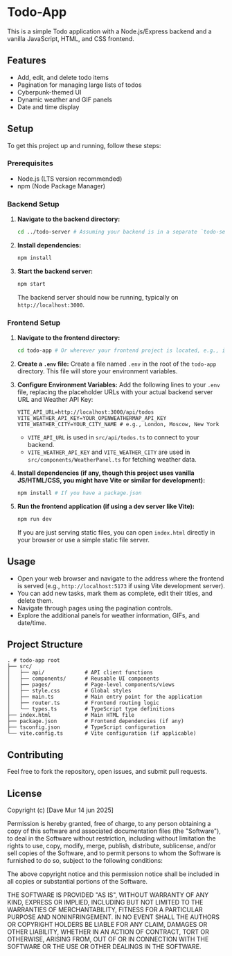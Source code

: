 # Todo-App

This is a simple Todo application with a Node.js/Express backend and a vanilla JavaScript, HTML, and CSS frontend.

## Features

- Add, edit, and delete todo items
- Pagination for managing large lists of todos
- Cyberpunk-themed UI
- Dynamic weather and GIF panels
- Date and time display

## Setup

To get this project up and running, follow these steps:

### Prerequisites

- Node.js (LTS version recommended)
- npm (Node Package Manager)

### Backend Setup

1. **Navigate to the backend directory:**
   ```bash
   cd ../todo-server # Assuming your backend is in a separate `todo-server` directory outside this project
   ```

2. **Install dependencies:**
   ```bash
   npm install
   ```

3. **Start the backend server:**
   ```bash
   npm start
   ```
   The backend server should now be running, typically on `http://localhost:3000`.

### Frontend Setup

1. **Navigate to the frontend directory:**
   ```bash
   cd todo-app # Or wherever your frontend project is located, e.g., if you are already in the root of the frontend project, you don't need to cd.
   ```

2. **Create a `.env` file:**
   Create a file named `.env` in the root of the `todo-app` directory. This file will store your environment variables.

3. **Configure Environment Variables:**
   Add the following lines to your `.env` file, replacing the placeholder URLs with your actual backend server URL and Weather API Key:
   ```
   VITE_API_URL=http://localhost:3000/api/todos
   VITE_WEATHER_API_KEY=YOUR_OPENWEATHERMAP_API_KEY
   VITE_WEATHER_CITY=YOUR_CITY_NAME # e.g., London, Moscow, New York
   ```
   *   `VITE_API_URL` is used in `src/api/todos.ts` to connect to your backend.
   *   `VITE_WEATHER_API_KEY` and `VITE_WEATHER_CITY` are used in `src/components/WeatherPanel.ts` for fetching weather data.

4. **Install dependencies (if any, though this project uses vanilla JS/HTML/CSS, you might have Vite or similar for development):**
   ```bash
   npm install # If you have a package.json
   ```

5. **Run the frontend application (if using a dev server like Vite):**
   ```bash
   npm run dev
   ```
   If you are just serving static files, you can open `index.html` directly in your browser or use a simple static file server.

## Usage

- Open your web browser and navigate to the address where the frontend is served (e.g., `http://localhost:5173` if using Vite development server).
- You can add new tasks, mark them as complete, edit their titles, and delete them.
- Navigate through pages using the pagination controls.
- Explore the additional panels for weather information, GIFs, and date/time.

## Project Structure

```
. # todo-app root
├── src/
│   ├── api/             # API client functions
│   ├── components/      # Reusable UI components
│   ├── pages/           # Page-level components/views
│   ├── style.css        # Global styles
│   ├── main.ts          # Main entry point for the application
│   ├── router.ts        # Frontend routing logic
│   └── types.ts         # TypeScript type definitions
├── index.html           # Main HTML file
├── package.json         # Frontend dependencies (if any)
├── tsconfig.json        # TypeScript configuration
└── vite.config.ts       # Vite configuration (if applicable)
```

## Contributing

Feel free to fork the repository, open issues, and submit pull requests.

## License

Copyright (c) [Dave Mur 14 jun 2025] 

Permission is hereby granted, free of charge, to any person obtaining a copy
of this software and associated documentation files (the "Software"), to deal
in the Software without restriction, including without limitation the rights
to use, copy, modify, merge, publish, distribute, sublicense, and/or sell
copies of the Software, and to permit persons to whom the Software is
furnished to do so, subject to the following conditions:

The above copyright notice and this permission notice shall be included in all
copies or substantial portions of the Software.

THE SOFTWARE IS PROVIDED "AS IS", WITHOUT WARRANTY OF ANY KIND, EXPRESS OR
IMPLIED, INCLUDING BUT NOT LIMITED TO THE WARRANTIES OF MERCHANTABILITY,
FITNESS FOR A PARTICULAR PURPOSE AND NONINFRINGEMENT. IN NO EVENT SHALL THE
AUTHORS OR COPYRIGHT HOLDERS BE LIABLE FOR ANY CLAIM, DAMAGES OR OTHER
LIABILITY, WHETHER IN AN ACTION OF CONTRACT, TORT OR OTHERWISE, ARISING FROM,
OUT OF OR IN CONNECTION WITH THE SOFTWARE OR THE USE OR OTHER DEALINGS IN THE
SOFTWARE.
